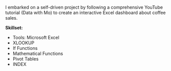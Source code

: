I embarked on a self-driven project by following a comprehensive YouTube tutorial (Data with Mo) to create an interactive Excel dashboard about coffee sales.

**Skillset:**
- Tools: Microsoft Excel
- XLOOKUP
- If Functions
- Mathematical Functions
- Pivot Tables
- INDEX

